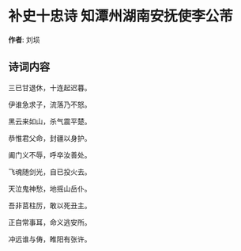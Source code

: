 # 补史十忠诗 知潭州湖南安抚使李公芾

**作者**: 刘埙

## 诗词内容

三已甘退休，十连起迟暮。

伊谁急求子，流落乃不怒。

黑云来如山，杀气震平楚。

恭惟君父命，封疆以身护。

阖门义不辱，呼卒汝善处。

飞魂随剑光，自已投火去。

天泣鬼神愁，地摇山岳仆。

吾非莒柱厉，敢以死丑主。

正自常事耳，命义逃安所。

冲远谁与俦，睢阳有张许。

